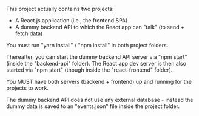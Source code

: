 This project actually contains two projects:
- A React.js application (i.e., the frontend SPA) 
- A dummy backend API to which the React app can "talk" (to send + fetch data)

You must run "yarn install" / "npm install" in both project folders.

Thereafter, you can start the dummy backend API server via "npm start" (inside the "backend-api" folder).
The React app dev server is then also started via "npm start" (though inside the "react-frontend" folder).

You MUST have both servers (backend + frontend) up and running for the projects to work.

The dummy backend API does not use any external database - instead the dummy data is saved to an "events.json" file inside the project folder.

